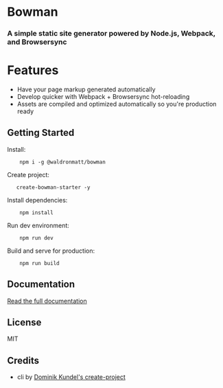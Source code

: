 # Bowman

### A simple static site generator powered by Node.js, Webpack, and Browsersync


# Features

- Have your page markup generated automatically
- Develop quicker with Webpack + Browsersync hot-reloading
- Assets are compiled and optimized automatically so you're production ready

## Getting Started

Install:

        npm i -g @waldronmatt/bowman

Create project:

       create-bowman-starter -y
        
Install dependencies:

        npm install

Run dev environment:

        npm run dev

Build and serve for production:

        npm run build

## Documentation
[Read the full documentation](https://waldronmatt.github.io/bowman/)

## License

MIT

## Credits

- cli by [Dominik Kundel's create-project](https://github.com/dkundel/create-project)
